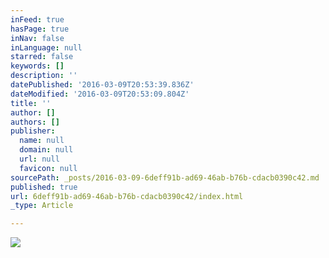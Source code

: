 ```yaml
---
inFeed: true
hasPage: true
inNav: false
inLanguage: null
starred: false
keywords: []
description: ''
datePublished: '2016-03-09T20:53:39.836Z'
dateModified: '2016-03-09T20:53:09.804Z'
title: ''
author: []
authors: []
publisher:
  name: null
  domain: null
  url: null
  favicon: null
sourcePath: _posts/2016-03-09-6deff91b-ad69-46ab-b76b-cdacb0390c42.md
published: true
url: 6deff91b-ad69-46ab-b76b-cdacb0390c42/index.html
_type: Article

---
```

![](https://the-grid-user-content.s3-us-west-2.amazonaws.com/4ccfc814-7992-404d-957c-9ea33c5a7fa5.jpg)
